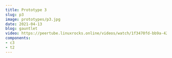 ```yaml
---
title: Prototype 3
slug: p3
image: prototypes/p3.jpg
date: 2021-04-13
blog: gauntlet
video: https://peertube.linuxrocks.online/videos/watch/1f3470fd-bb9a-4202-ba53-1d6686061cae
components:
- c3
- t2
---
```

